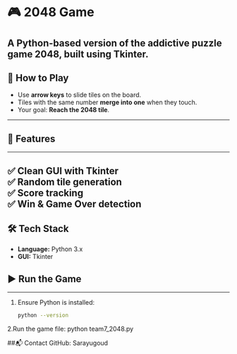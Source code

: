 # 🎮 2048 Game

A Python-based version of the addictive puzzle game **2048**, built using Tkinter.
---
## 🧠 How to Play

- Use **arrow keys** to slide tiles on the board.
- Tiles with the same number **merge into one** when they touch.
- Your goal: **Reach the 2048 tile**.
---
## 🚀 Features
---
✅ Clean GUI with Tkinter  
✅ Random tile generation  
✅ Score tracking  
✅ Win & Game Over detection 
---
## 🛠️ Tech Stack

- **Language:** Python 3.x  
- **GUI:** Tkinter 

## ▶️ Run the Game
---

1. Ensure Python is installed:
   ```bash
   python --version
2.Run the game file:
    python team7_2048.py
    
##📬 Contact
GitHub: Sarayugoud

